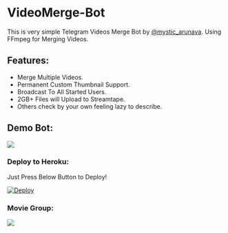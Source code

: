 # VideoMerge-Bot
This is very simple Telegram Videos Merge Bot by [@mystic_arunava](https://t.me/mystic_arunava). Using FFmpeg for Merging Videos.

## Features:
- Merge Multiple Videos.
- Permanent Custom Thumbnail Support.
- Broadcast To All Started Users.
- 2GB+ Files will Upload to Streamtape.
- Others check by your own feeling lazy to describe.

## Demo Bot:
<a href="https://t.me/MoviePremi2_combiner_bot"><img src="https://img.shields.io/badge/Demo-Telegram%20Bot-blue.svg?logo=telegram"></a>

### Deploy to Heroku:
Just Press Below Button to Deploy!

[![Deploy](https://www.herokucdn.com/deploy/button.svg)](https://heroku.com/deploy?template=https://github.com/Mystic-Arunava/VideoMerge-Bot)

### Movie Group:
<a href="https://t.me/joinchat/hrZ5-P9O1eoxY2Y1"><img src="https://img.shields.io/badge/Telegram-Join%20Telegram%20Group-blue.svg?logo=telegram"></a>

